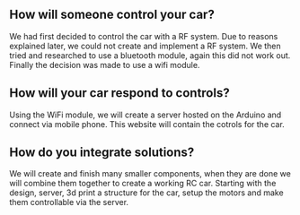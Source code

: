 ## How will someone control your car?
We had first decided to control the car with a RF system. Due to reasons explained later, we could not create and implement a RF system. We then tried and researched to use a bluetooth module, again this did not work out. Finally the decision was made to use a wifi module.
## How will your car respond to controls?
Using the WiFi module, we will create a server hosted on the Arduino and connect via mobile phone. This website will contain the cotrols for the car.
## How do you integrate solutions?
We will create and finish many smaller components, when they are done we will combine them together to create a working RC car. Starting with the design, server, 3d print a structure for the car, setup the motors and make them controllable via the server. 
